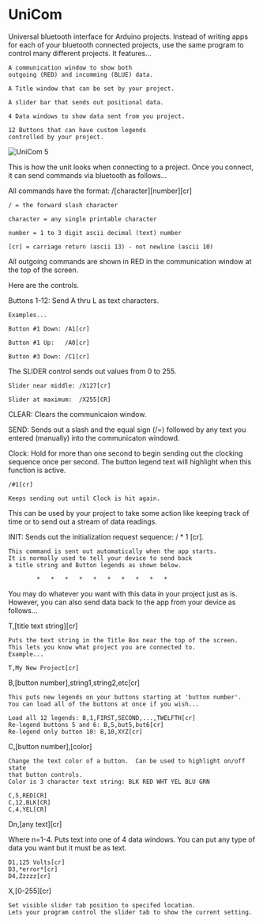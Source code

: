 # UniCom
Universal bluetooth interface for Arduino projects. Instead of writing apps for each of your bluetooth connected projects, use the same program to control many different projects.  It features...

    A communication window to show both 
    outgoing (RED) and incomming (BLUE) data.
    
    A Title window that can be set by your project.
    
    A slider bar that sends out positional data.
    
    4 Data windows to show data sent from you project.
    
    12 Buttons that can have custom legends 
    controlled by your project.
    
![UniCom 5](https://user-images.githubusercontent.com/46026730/192060404-824c941c-ae6b-4235-98d9-372d9ffe7f43.gif)


This is how the unit looks when connecting to a project.  Once you connect, it can send commands via bluetooth as follows...

All commands have the format: /[character][number][cr]

    / = the forward slash character

    character = any single printable character

    number = 1 to 3 digit ascii decimal (text) number

    [cr] = carriage return (ascii 13) - not newline (ascii 10)



All outgoing commands are shown in RED in the communication window at the top of the screen.

Here are the controls.

Buttons 1-12: Send A thru L as text characters.
    
    Examples...

    Button #1 Down: /A1[cr]

    Button #1 Up:   /A0[cr]

    Button #3 Down: /C1[cr]


The SLIDER control sends out values from 0 to 255.

    Slider near middle: /X127[cr]

    Slider at maximum:  /X255[CR]
    
CLEAR:  Clears the communicaion window.

SEND: Sends out a slash and the equal sign (/=) followed by any text you entered (manually) into the communicaton windowd.

Clock:  Hold for more than one second to begin sending out the clocking sequence once per second.  The button legend text will highlight when this function is active.

    /#1[cr]
    
    Keeps sending out until Clock is hit again.

This can be used by your project to take some action like keeping track of time or to send out a stream of data readings.
    
    
INIT: Sends out the initialization request sequence: / * 1 [cr].
    
    This command is sent out automatically when the app starts.
    It is normally used to tell your device to send back
    a title string and Button legends as shown below.

            *   *   *   *   *   *   *   *   *   *
            
You may do whatever you want with this data in your project just as is.  However, you can also send data back to the app from your device as follows...

T,[title text string][cr]

    Puts the text string in the Title Box near the top of the screen.
    This lets you know what project you are connected to.
    Example...
    
    T,My New Project[cr]
    
B,[button number],string1,string2,etc[cr]

    This puts new legends on your buttons starting at 'button number'.
    You can load all of the buttons at once if you wish...
    
    Load all 12 legends: B,1,FIRST,SECOND,...,TWELFTH[cr]
    Re-legend buttons 5 and 6: B,5,but5,but6[cr]
    Re-legend only button 10: B,10,XYZ[cr]
    
C,[button number],[color]

    Change the text color of a button.  Can be used to highlight on/off state
    that button controls.
    Color is 3 character text string: BLK RED WHT YEL BLU GRN
    
    C,5,RED[CR]
    C,12,BLK[CR]
    C,4,YEL[CR]
    
    
Dn,[any text][cr]

Where n=1-4. Puts text into one of 4 data windows. You can put any type of data you want but it must be as text.

    D1,125 Volts[cr]
    D3,*error*[cr]
    D4,Zzzzz[cr]

X,[0-255][cr]

    Set visible slider tab position to specifed location.
    Lets your program control the slider tab to show the current setting.

    
    
    
    




